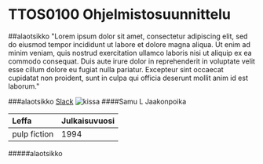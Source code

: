 # TTOS0100 Ohjelmistosuunnittelu

##alaotsikko
"Lorem ipsum dolor sit amet, consectetur adipiscing elit, sed do eiusmod tempor incididunt ut labore et dolore magna aliqua. Ut enim ad minim veniam, quis nostrud exercitation ullamco laboris nisi ut aliquip ex ea commodo consequat. Duis aute irure dolor in reprehenderit in voluptate velit esse cillum dolore eu fugiat nulla pariatur. Excepteur sint occaecat cupidatat non proident, sunt in culpa qui officia deserunt mollit anim id est laborum."

###alaotsikko
[Slack](https://jamk-it.slack.com/)
![kissa](https://fi.wikipedia.org/wiki/Kissa#/media/File:WhiteCat.jpg)
####Samu L Jaakonpoika

|Leffa|Julkaisuvuosi|
|:----|-------------|
|pulp fiction|1994|

#####alaotsikko
